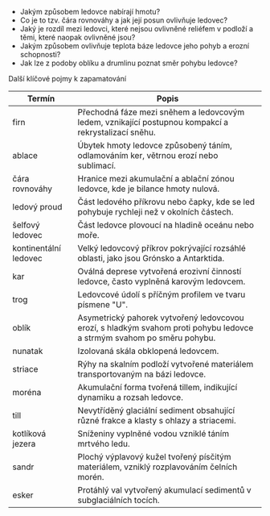 

- Jakým způsobem ledovce nabírají hmotu?
- Co je to tzv. čára rovnováhy a jak její posun ovlivňuje ledovec?
- Jaký je rozdíl mezi ledovci, které nejsou ovlivněné reliéfem v podloží a těmi, které naopak ovlivněné jsou?
- Jakým způsobem ovlivňuje teplota báze ledovce jeho pohyb a erozní schopnosti?
- Jak lze z podoby oblíku a drumlinu poznat směr pohybu ledovce?


Další klíčové pojmy k zapamatování 

| Termín                | Popis                                                                                                                                                                                                 |
|-----------------------|----------------------------------------------------------------------------------------------------------------------------------------------------------------------------------------------------------|
| firn                  | Přechodná fáze mezi sněhem a ledovcovým ledem, vznikající postupnou kompakcí a rekrystalizací sněhu.                                                                                                      |
| ablace                | Úbytek hmoty ledovce způsobený táním, odlamováním ker, větrnou erozí nebo sublimací.                                                                                                                      |
| čára rovnováhy        | Hranice mezi akumulační a ablační zónou ledovce, kde je bilance hmoty nulová.                                                                                                                             |
| ledový proud          | Část ledového příkrovu nebo čapky, kde se led pohybuje rychleji než v okolních částech.                                                                                                                   |
| šelfový ledovec       | Část ledovce plovoucí na hladině oceánu nebo moře.                                                                                                                                                        |
| kontinentální ledovec | Velký ledovcový příkrov pokrývající rozsáhlé oblasti, jako jsou Grónsko a Antarktida.                                                                                                                     |
| kar                   | Oválná deprese vytvořená erozivní činností ledovce, často vyplněná karovým ledovcem.                                                                                                                      |
| trog                  | Ledovcové údolí s příčným profilem ve tvaru písmene "U".                                                                                                                                                  |
| oblík                 | Asymetrický pahorek vytvořený ledovcovou erozí, s hladkým svahom proti pohybu ledovce a strmým svahom po směru pohybu.                                                                                     |
| nunatak               | Izolovaná skála obklopená ledovcem.                                                                                                                                                                       |
| striace               | Rýhy na skalním podloží vytvořené materiálem transportovaným na bázi ledovce.                                                                                                                             |
| moréna                | Akumulační forma tvořená tillem, indikující dynamiku a rozsah ledovce.                                                                                                                                   |
| till                  | Nevytříděný glaciální sediment obsahující různé frakce a klasty s ohlazy a striacemi.                                                                                                                     |
| kotlíková jezera      | Sníženiny vyplněné vodou vzniklé táním mrtvého ledu.                                                                                                                                                      |
| sandr                 | Plochý výplavový kužel tvořený písčitým materiálem, vzniklý rozplavováním čelních morén.                                                                                                                  |
| esker                 | Protáhlý val vytvořený akumulací sedimentů v subglaciálních tocích.                                                                                                                                       |
